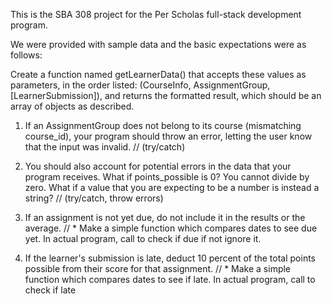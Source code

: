 This is the SBA 308 project for the Per Scholas full-stack development program.

We were provided with sample data and the basic expectations were as follows:

  Create a function named getLearnerData() that accepts these values as parameters,
  in the order listed: (CourseInfo, AssignmentGroup, [LearnerSubmission]),
  and returns the formatted result, which should be an array of objects as described.

  1. If an AssignmentGroup does not belong to its course (mismatching course_id),
  your program should throw an error, letting the user know that the input was invalid.
  // (try/catch)

  2. You should also account for potential errors in the data that your program receives.
  What if points_possible is 0? You cannot divide by zero.
  What if a value that you are expecting to be a number is instead a string?
  // (try/catch, throw errors)

  3. If an assignment is not yet due, do not include it in the results or the average.
  // * Make a simple function which compares dates to see due yet. In actual program, call to check if due if not ignore it.

  4. If the learner's submission is late, deduct 10 percent of the total points possible from their score for that assignment.
  // * Make a simple function which compares dates to see if late. In actual program, call to check if late
